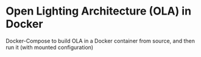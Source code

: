 # Open Lighting Architecture (OLA) in Docker

Docker-Compose to build OLA in a Docker container from source, and then run it
(with mounted configuration)

